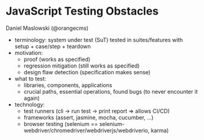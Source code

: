 # JavaScript Testing Obstacles
Daniel Maslowski (@orangecms)

- terminology: system under test (SuT) tested in suites/features with setup + case/step + teardown
- motivation:
	- proof (works as specified)
	- regression mitigation (still works as specified)
	- design flaw detection (specification makes sense)
- what to test:
	- libraries, components, applications
	- crucial paths, essential operations, found bugs (to never encounter it again)
- technology:
	- test runners (cli -> run test -> print report => allows CI/CD)
	- frameworks (assert, jasmine, mocha, cucumber, ...)
	- browser testing (selenium == selenium-webdriver/chromedriver/webdriverjs/webdriverio, karma)